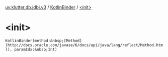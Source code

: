 [uy.klutter.db.jdbi.v3](../index.md) / [KotlinBinder](index.md) / [&lt;init&gt;](.)


# &lt;init&gt;

`KotlinBinder(method:&nbsp;[Method](http://docs.oracle.com/javase/6/docs/api/java/lang/reflect/Method.html), paramIdx:&nbsp;Int)`


